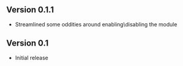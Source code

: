 ## Version 0.1.1
- Streamlined some oddities around enabling\disabling the module

## Version 0.1
- Initial release


